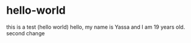 # hello-world
this is a test (hello world)
hello, my name is Yassa and I am 19 years old.
second change
